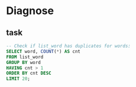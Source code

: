 # Diagnose

## task

```sql
-- Check if list_word has duplicates for words:
SELECT word, COUNT(*) AS cnt
FROM list_word
GROUP BY word
HAVING cnt > 1
ORDER BY cnt DESC
LIMIT 20;

